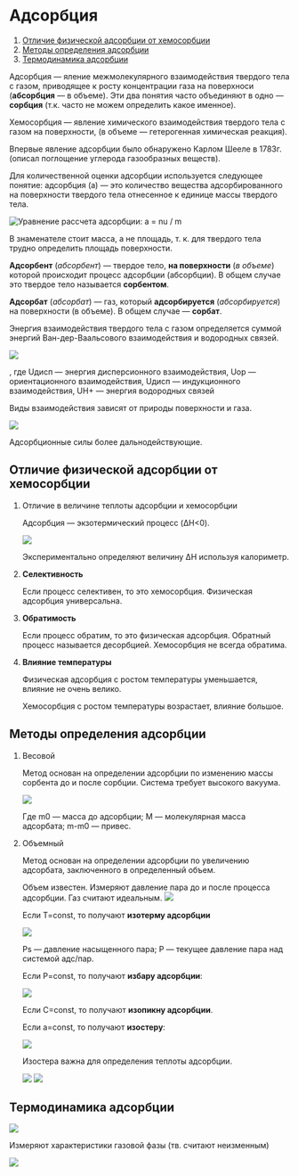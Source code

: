 # Адсорбция

1.  [Отличие физической адсорбции от хемосорбции](#olichie)
2.  [Методы определения адсорбции](#metodi)
3.  [Термодинамика адсорбции](#termodinamika)

Адсорбция — яление межмолекулярного взаимодействия твердого тела с газом, приводящее к росту концентрации газа на поверхноси (**абсорбция** — в объеме). Эти два понятия часто объединяют в одно — **сорбция** (т.к. часто не можем определить какое именное).

Хемосорбция — явление химического взаимодействия твердого тела с газом на поверхности, (в объеме — гетерогенная химическая реакция).

Впервые явление адсорбции было обнаружено Карлом Шееле в 1783г. (описал поглощение углерода газообразных веществ).

Для количественной оценки адсорбции используется следующее понятие: адсорбция (а) — это количество вещества адсорбированного на поверхности твердого тела отнесенное к единице массы твердого тела.

![Уравнение рассчета адсорбции: a = nu / m](../images/kolh/adsorbciya/Razdel_clip_image001_0003.png)

В знаменателе стоит масса, а не площадь, т. к. для твердого тела трудно определить площадь поверхности.

**Адсорбент** (*абсорбент*) — твердое тело, **на поверхности** (*в объеме*) которой происходит процесс адсорбции (абсорбции). В общем случае это твердое тело называется **сорбентом**.

**Адсорбат** (*абсорбат*) — газ, который **адсорбируется** (*абсорбируется*) на поверхности (в объеме). В общем случае — **сорбат**.

Энергия взаимодействия твердого тела с газом определяется суммой энергий Ван-дер-Ваальсового взаимодействия и водородных связей.

![](../images/kolh/adsorbciya/Razdel_clip_image001_0004.png)

, где Uдисп — энергия дисперсионного взаимодействия, Uор — ориентационного взаимодействия, Uдисп — индукционного взаимодействия, UH+ — энергия водородных связей

Виды взаимодействия зависят от природы поверхности и газа.

![](../images/kolh/adsorbciya/Razdel_clip_image001_0005.png)

Адсорбционные силы более дальнодействующие.

## Отличие физической адсорбции от хемосорбции

1.  Отличие в величине теплоты адсорбции и хемосорбции

    Адсорбция — экзотермический процесс (ΔH<0).

    ![](../images/kolh/adsorbciya/Razdel_clip_image001_0006.png)

    Экспериментально определяют величину ΔH используя калориметр.

2.  **Селективность**

    Если процесс селективен, то это хемосорбция. Физическая адсорбция универсальна.

3.  **Обратимость**

    Если процесс обратим, то это физическая адсорбция. Обратный процесс называется десорбцией. Хемосорбция не всегда обратима.

4.  **Влияние температуры**

    Физическая адсорбция с ростом температуры уменьшается, влияние не очень велико.

    Хемосорбция с ростом температуры возрастает, влияние большое.


## Методы определения адсорбции

1.  Весовой

    Метод основан на определении адсорбции по изменению массы сорбента до и после сорбции. Система требует высокого вакуума.

    ![](../images/kolh/adsorbciya/Razdel_clip_image001_0007.png)

    Где m0 — масса до адсорбции; М — молекулярная масса адсорбата; m-m0 — привес.

2.  Объемный

    Метод основан на определении адсорбции по увеличению адсорбата, заключенного в определенный объем.

    Объем известен. Измеряют давление пара до и после процесса адсорбции. Газ считают идеальным. ![](../images/kolh/adsorbciya/Razdel_clip_image001_0008.png)

    Если T=const, то получают **изотерму адсорбции**

    ![](../images/kolh/adsorbciya/Razdel_clip_image001_0012.png)

    Ps — давление насыщенного пара; P — текущее давление пара над системой адс/пар.

    Если P=const, то получают **избару адсорбции**:

    ![](../images/kolh/adsorbciya/Razdel_clip_image001_0014.png)

    Если С=const, то получают **изопикну адсорбции**.

    Если a=const, то получают **изостеру**:

    ![](../images/kolh/adsorbciya/Razdel_clip_image001_0015.png)

    Изостера важна для определения теплоты адсорбции.

    ![](../images/kolh/adsorbciya/Razdel_clip_image001_0017.png) ![](../images/kolh/adsorbciya/Razdel_clip_image001_0018.png)


## Термодинамика адсорбции

![](../images/kolh/adsorbciya/Razdel_clip_image001_0019.png)

Измеряют характеристики газовой фазы (тв. считают неизменным)

![](../images/kolh/adsorbciya/Razdel_clip_image001_0020.png)

